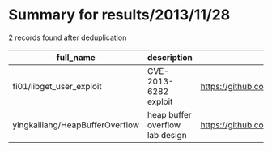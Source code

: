 
# Summary for results/2013/11/28
    
2 records found after deduplication

| full_name | description | html_url | matched_list | matched_count | pushed_at | size | stargazers_count | language | forks_count | vul_ids |
|---------------------------------|---------------------------------|----------------------------------------------------|-------------------|-----------------|---------------------------|--------|--------------------|------------|---------------|-------------------|
| fi01/libget_user_exploit | CVE-2013-6282 exploit | https://github.com/fi01/libget_user_exploit | ['exploit'] | 1 | 2013-11-28 08:38:53+00:00 | 100 | 6 | C | 2 | ['CVE-2013-6282'] |
| yingkailiang/HeapBufferOverflow | heap buffer overflow lab design | https://github.com/yingkailiang/HeapBufferOverflow | ['heap overflow'] | 1 | 2013-11-28 23:05:43+00:00 | 56 | 0 | nan | 0 | [] |
